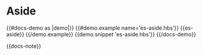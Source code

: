 # Aside

{{#docs-demo as |demo|}}
  {{#demo.example name='es-aside.hbs'}}
    {{es-aside}}
  {{/demo.example}}
  {{demo.snippet 'es-aside.hbs'}}
{{/docs-demo}}

{{docs-note}}
